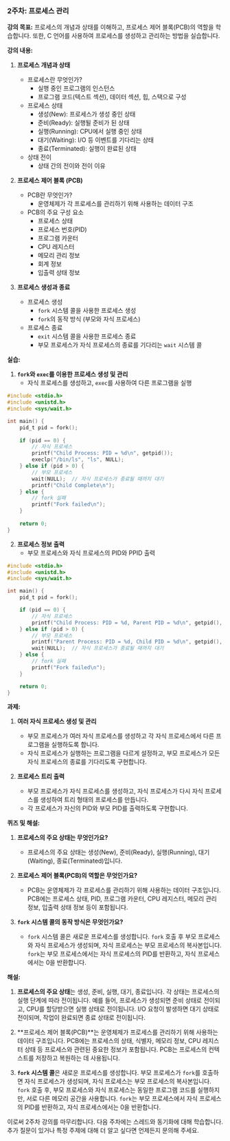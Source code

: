 ### 2주차: 프로세스 관리

**강의 목표:** 프로세스의 개념과 상태를 이해하고, 프로세스 제어 블록(PCB)의 역할을 학습합니다. 또한, C 언어를 사용하여 프로세스를 생성하고 관리하는 방법을 실습합니다.

**강의 내용:**

1. **프로세스 개념과 상태**
   - 프로세스란 무엇인가?
     - 실행 중인 프로그램의 인스턴스
     - 프로그램 코드(텍스트 섹션), 데이터 섹션, 힙, 스택으로 구성
   - 프로세스 상태
     - 생성(New): 프로세스가 생성 중인 상태
     - 준비(Ready): 실행될 준비가 된 상태
     - 실행(Running): CPU에서 실행 중인 상태
     - 대기(Waiting): I/O 등 이벤트를 기다리는 상태
     - 종료(Terminated): 실행이 완료된 상태
   - 상태 전이
     - 상태 간의 전이와 전이 이유

2. **프로세스 제어 블록 (PCB)**
   - PCB란 무엇인가?
     - 운영체제가 각 프로세스를 관리하기 위해 사용하는 데이터 구조
   - PCB의 주요 구성 요소
     - 프로세스 상태
     - 프로세스 번호(PID)
     - 프로그램 카운터
     - CPU 레지스터
     - 메모리 관리 정보
     - 회계 정보
     - 입출력 상태 정보

3. **프로세스 생성과 종료**
   - 프로세스 생성
     - `fork` 시스템 콜을 사용한 프로세스 생성
     - `fork`의 동작 방식 (부모와 자식 프로세스)
   - 프로세스 종료
     - `exit` 시스템 콜을 사용한 프로세스 종료
     - 부모 프로세스가 자식 프로세스의 종료를 기다리는 `wait` 시스템 콜

**실습:**

1. **`fork`와 `exec`를 이용한 프로세스 생성 및 관리**
   - 자식 프로세스를 생성하고, `exec`를 사용하여 다른 프로그램을 실행

```c
#include <stdio.h>
#include <unistd.h>
#include <sys/wait.h>

int main() {
    pid_t pid = fork();
    
    if (pid == 0) {
        // 자식 프로세스
        printf("Child Process: PID = %d\n", getpid());
        execlp("/bin/ls", "ls", NULL);
    } else if (pid > 0) {
        // 부모 프로세스
        wait(NULL);  // 자식 프로세스가 종료될 때까지 대기
        printf("Child Complete\n");
    } else {
        // fork 실패
        printf("Fork failed\n");
    }
    
    return 0;
}
```

2. **프로세스 정보 출력**
   - 부모 프로세스와 자식 프로세스의 PID와 PPID 출력

```c
#include <stdio.h>
#include <unistd.h>
#include <sys/wait.h>

int main() {
    pid_t pid = fork();

    if (pid == 0) {
        // 자식 프로세스
        printf("Child Process: PID = %d, Parent PID = %d\n", getpid(), getppid());
    } else if (pid > 0) {
        // 부모 프로세스
        printf("Parent Process: PID = %d, Child PID = %d\n", getpid(), pid);
        wait(NULL);  // 자식 프로세스가 종료될 때까지 대기
    } else {
        // fork 실패
        printf("Fork failed\n");
    }

    return 0;
}
```

**과제:**

1. **여러 자식 프로세스 생성 및 관리**
   - 부모 프로세스가 여러 자식 프로세스를 생성하고 각 자식 프로세스에서 다른 프로그램을 실행하도록 합니다.
   - 자식 프로세스가 실행하는 프로그램을 다르게 설정하고, 부모 프로세스가 모든 자식 프로세스의 종료를 기다리도록 구현합니다.

2. **프로세스 트리 출력**
   - 부모 프로세스가 자식 프로세스를 생성하고, 자식 프로세스가 다시 자식 프로세스를 생성하여 트리 형태의 프로세스를 만듭니다.
   - 각 프로세스가 자신의 PID와 부모 PID를 출력하도록 구현합니다.

**퀴즈 및 해설:**

1. **프로세스의 주요 상태는 무엇인가요?**
   - 프로세스의 주요 상태는 생성(New), 준비(Ready), 실행(Running), 대기(Waiting), 종료(Terminated)입니다.

2. **프로세스 제어 블록(PCB)의 역할은 무엇인가요?**
   - PCB는 운영체제가 각 프로세스를 관리하기 위해 사용하는 데이터 구조입니다. PCB에는 프로세스 상태, PID, 프로그램 카운터, CPU 레지스터, 메모리 관리 정보, 입출력 상태 정보 등이 포함됩니다.

3. **`fork` 시스템 콜의 동작 방식은 무엇인가요?**
   - `fork` 시스템 콜은 새로운 프로세스를 생성합니다. `fork` 호출 후 부모 프로세스와 자식 프로세스가 생성되며, 자식 프로세스는 부모 프로세스의 복사본입니다. `fork`는 부모 프로세스에서는 자식 프로세스의 PID를 반환하고, 자식 프로세스에서는 0을 반환합니다.

**해설:**

1. **프로세스의 주요 상태**는 생성, 준비, 실행, 대기, 종료입니다. 각 상태는 프로세스의 실행 단계에 따라 전이됩니다. 예를 들어, 프로세스가 생성되면 준비 상태로 전이되고, CPU를 할당받으면 실행 상태로 전이됩니다. I/O 요청이 발생하면 대기 상태로 전이되며, 작업이 완료되면 종료 상태로 전이됩니다.

2. **프로세스 제어 블록(PCB)**는 운영체제가 프로세스를 관리하기 위해 사용하는 데이터 구조입니다. PCB에는 프로세스의 상태, 식별자, 메모리 정보, CPU 레지스터 상태 등 프로세스와 관련된 중요한 정보가 포함됩니다. PCB는 프로세스의 컨텍스트를 저장하고 복원하는 데 사용됩니다.

3. **`fork` 시스템 콜**은 새로운 프로세스를 생성합니다. 부모 프로세스가 `fork`를 호출하면 자식 프로세스가 생성되며, 자식 프로세스는 부모 프로세스의 복사본입니다. `fork` 호출 후, 부모 프로세스와 자식 프로세스는 동일한 프로그램 코드를 실행하지만, 서로 다른 메모리 공간을 사용합니다. `fork`는 부모 프로세스에서 자식 프로세스의 PID를 반환하고, 자식 프로세스에서는 0을 반환합니다.

이로써 2주차 강의를 마무리합니다. 다음 주차에는 스레드와 동기화에 대해 학습합니다. 추가 질문이 있거나 특정 주제에 대해 더 알고 싶다면 언제든지 문의해 주세요.